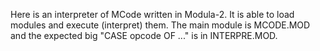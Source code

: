 Here is an interpreter of MCode written in Modula-2. It is able to load modules and execute (interpret) them. The main module is MCODE.MOD and the expected big "CASE opcode OF ..." is in INTERPRE.MOD.
